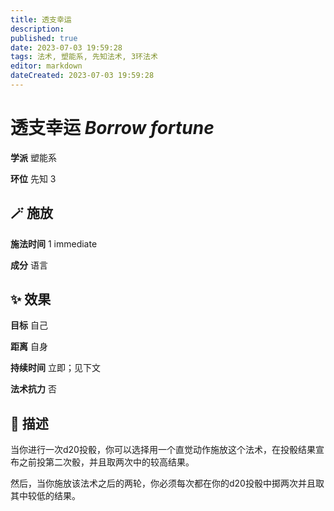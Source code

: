 ```yaml
---
title: 透支幸运
description: 
published: true
date: 2023-07-03 19:59:28
tags: 法术, 塑能系, 先知法术, 3环法术
editor: markdown
dateCreated: 2023-07-03 19:59:28
---
```


# **透支幸运** *Borrow fortune*

**学派** 塑能系 

**环位** 先知 3

## 🪄 施放

**施法时间** 1 immediate

**成分** 语言

## ✨ 效果 

**目标** 自己 

**距离** 自身  

**持续时间** 立即；见下文 

**法术抗力** 否

## 📖 描述

当你进行一次d20投骰，你可以选择用一个直觉动作施放这个法术，在投骰结果宣布之前投第二次骰，并且取两次中的较高结果。

然后，当你施放该法术之后的两轮，你必须每次都在你的d20投骰中掷两次并且取其中较低的结果。
    